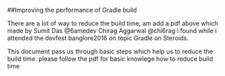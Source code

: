 ##Improving the performance of Gradle build

There are a lot of way to reduce the build time, am add a pdf above which made by Sumit Das @6amedev
Chirag Aggarwal @chi6rag i found while i attended the  devfest banglore2016 on topic Gradle on Steroids.

This document pass us through basic steps which help us to reduce the build time. please follow the pdf for basic knowlege how to reduce build time
